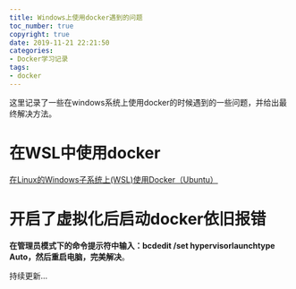 ```yaml
---
title: Windows上使用docker遇到的问题
toc_number: true
copyright: true
date: 2019-11-21 22:21:50
categories:
- Docker学习记录
tags:
- docker
---
```


这里记录了一些在windows系统上使用docker的时候遇到的一些问题，并给出最终解决方法。

<!--more-->

# 在WSL中使用docker

[在Linux的Windows子系统上(WSL)使用Docker（Ubuntu）](https://www.cnblogs.com/xiaoliangge/p/9134585.html)

# 开启了虚拟化后启动docker依旧报错

**在管理员模式下的命令提示符中输入：bcdedit /set hypervisorlaunchtype Auto，然后重启电脑，完美解决**。 

持续更新...
